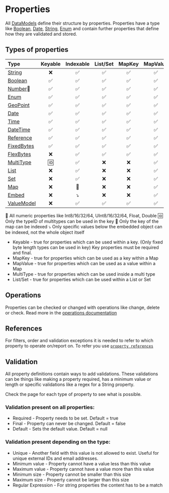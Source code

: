 # Properties

All [DataModels](../datamodel.md) define their structure by properties. Properties 
have a type like [Boolean](types/boolean.md), [Date](types/date.md), [String](types/string.md), 
[Enum](types/enum.md) and contain further properties that define how they are validated 
and stored.

## Types of properties

|Type                                     |Keyable |Indexable |List/Set|MapKey|MapValue|MultiType|
|:----------------------------------------|:------:|:--------:|:------:|:----:|:------:|:-------:|
|[String](types/string.md)                |❌      |✅        |✅      |✅    |✅       |✅       |
|[Boolean](types/boolean.md)              |✅      |✅        |✅      |✅    |✅       |✅       |
|[Number](types/number.md)🔢              |✅      |✅        |✅      |✅    |✅       |✅       |
|[Enum](types/enum.md)                    |✅      |✅        |✅      |✅    |✅       |✅       |
|[GeoPoint](types/geopoint.md)            |✅      |✅        |✅      |✅    |✅       |✅       |
|[Date](types/date.md)                    |✅      |✅        |✅      |✅    |✅       |✅       |
|[Time](types/time.md)                    |✅      |✅        |✅      |✅    |✅       |✅       |
|[DateTime](types/datetime.md)            |✅      |✅        |✅      |✅    |✅       |✅       |
|[Reference](types/reference.md)          |✅      |✅        |✅      |✅    |✅       |✅       |
|[FixedBytes](types/fixedBytes.md)        |✅      |✅        |✅      |✅    |✅       |✅       |
|[FlexBytes](types/flexBytes.md)          |❌      |✅        |✅      |✅    |✅       |✅       |
|[MultiType](types/multiType.md)          |🆔      |✅        |❌      |❌    |✅       |✅       |
|[List](types/list.md)                    |❌      |✅        |❌      |❌    |✅       |✅       |
|[Set](types/set.md)                      |❌      |✅        |❌      |❌    |✅       |✅       |
|[Map](types/map.md)                      |❌      |🔑        |❌      |❌    |✅       |✅       |
|[Embed](types/embeddedValues.md)         |❌      |⤵️        |❌      |❌    |✅       |✅       |
|[ValueModel](types/valueModel.md)        |❌      |✅        |✅      |✅    |✅       |✅       |

🔢 All numeric properties like Int8/16/32/64, UInt8/16/32/64, Float, Double 
🆔 Only the typeID of multitypes can be used in the key
🔑 Only the key of the map can be indexed 
⤵️ Only specific values below the embedded object can be indexed, not the whole object itself


- Keyable - true for properties which can be used within a key. 
            (Only fixed byte length types can be used in key)
            Key properties must be required and final.
- MapKey - true for properties which can be used as a key within a Map
- MapValue - true for properties which can be used as a value within a Map
- MultiType - true for properties which can be used inside a multi type
- List/Set - true for properties which can be used within a List or Set

## Operations

Properties can be checked or changed with operations like change, delete or
check. Read more in the [operations documentation](operations.md)

## References
For filters, order and validation exceptions it is needed to refer
to which property to operate on/report on. To refer you use 
[`property references`](references.md)

## Validation

All property definitions contain ways to add validations. These validations
can be things like making a property required, has a minimum value or
length or specific validations like a regex for a String property.

Check the page for each type of property to see what is possible.

### Validation present on all properties:

* Required - Property needs to be set. Default = true
* Final - Property can never be changed. Default = false
* Default - Sets the default value. Default = null

### Validation present depending on the type:

* Unique - Another field with this value is not allowed to exist. Useful 
for unique external IDs and email addresses.
* Minimum value - Property cannot have a value less than this value
* Maximum value - Property cannot have a value more than this value
* Minimum size - Property cannot be smaller than this size
* Maximum size - Property cannot be larger than this size
* Regular Expression - For string properties the content has to be a match
